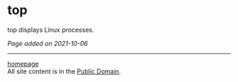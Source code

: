 # top
top displays Linux processes.

*Page added on 2021-10-06*

---

[homepage](../index.html)\
All site content is in the [Public Domain](http://unlicense.org/).
